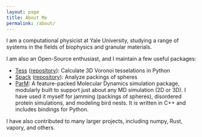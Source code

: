 ```yaml
---
layout: page
title: About Me
permalink: /about/
---
```


I am a computational physicist at Yale University, studying a range of systems in the fields of biophysics and granular materials.

I am also an Open-Source enthusiast, and I maintain a few useful packages:

 - [Tess](http://tess.readthedocs.org/en/latest/) ([repository](https://github.com/wackywendell/tess)): Calculate 3D Voronoi tesselations in Python
  - [Spack](http://spack.readthedocs.org/en/latest/) ([repository](https://github.com/wackywendell/spack)): Analyze packings of spheres
   - [ParM](https://github.com/wackywendell/parm): A feature-packed Molecular Dynamics simulation package, modularly built to support just about any MD simulation (2D or 3D). I have used it myself for jamming (packings of spheres), disordered protein simulations, and modeling bird nests. It is written in C++ and includes bindings for Python.

I have also contributed to many larger projects, including numpy, Rust, vapory, and others.
